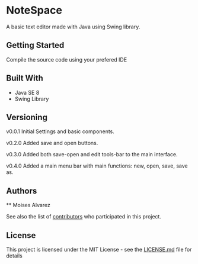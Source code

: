# NoteSpace
A basic text editor made with Java using Swing library.

## Getting Started
Compile the source code using your prefered IDE

## Built With

* Java SE 8
* Swing Library


## Versioning
v0.0.1 Initial Settings and basic components.

v0.2.0 Added save and open buttons.

v0.3.0 Added both save-open and edit tools-bar to the main interface.

v0.4.0 Added a main menu bar with main functions: new, open, save, save as.

## Authors

** Moises Alvarez

See also the list of [contributors](https://github.com/your/project/contributors) who participated in this project.

## License

This project is licensed under the MIT License - see the [LICENSE.md](LICENSE.md) file for details
